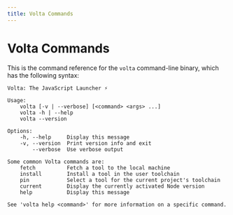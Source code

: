 ```yaml
---
title: Volta Commands
---
```


# Volta Commands

This is the command reference for the `volta` command-line binary, which has the following syntax:

```
Volta: The JavaScript Launcher ⚡

Usage:
    volta [-v | --verbose] [<command> <args> ...]
    volta -h | --help
    volta --version

Options:
    -h, --help     Display this message
    -v, --version  Print version info and exit
        --verbose  Use verbose output

Some common Volta commands are:
    fetch          Fetch a tool to the local machine
    install        Install a tool in the user toolchain
    pin            Select a tool for the current project's toolchain
    current        Display the currently activated Node version
    help           Display this message

See 'volta help <command>' for more information on a specific command.
```
